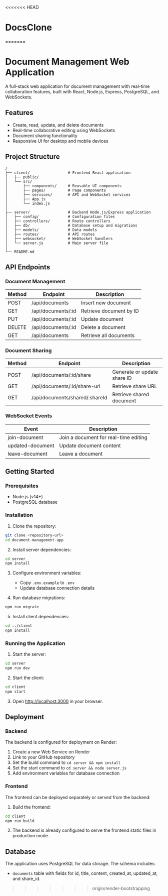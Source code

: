 <<<<<<< HEAD
# DocsClone
=======
# Document Management Web Application

A full-stack web application for document management with real-time collaboration features, built with React, Node.js, Express, PostgreSQL, and WebSockets.

## Features

- Create, read, update, and delete documents
- Real-time collaborative editing using WebSockets
- Document sharing functionality
- Responsive UI for desktop and mobile devices

## Project Structure

```
/
├── client/                 # Frontend React application
│   ├── public/
│   └── src/
│       ├── components/     # Reusable UI components
│       ├── pages/          # Page components
│       ├── services/       # API and WebSocket services
│       ├── App.js
│       └── index.js
│
├── server/                 # Backend Node.js/Express application
│   ├── config/             # Configuration files
│   ├── controllers/        # Route controllers
│   ├── db/                 # Database setup and migrations
│   ├── models/             # Data models
│   ├── routes/             # API routes
│   ├── websocket/          # WebSocket handlers
│   └── server.js           # Main server file
│
└── README.md
```

## API Endpoints

### Document Management

| Method | Endpoint           | Description             |
| ------ | ------------------ | ----------------------- |
| POST   | /api/documents     | Insert new document     |
| GET    | /api/documents/:id | Retrieve document by ID |
| PUT    | /api/documents/:id | Update document         |
| DELETE | /api/documents/:id | Delete a document       |
| GET    | /api/documents     | Retrieve all documents  |

### Document Sharing

| Method | Endpoint                       | Description                 |
| ------ | ------------------------------ | --------------------------- |
| POST   | /api/documents/:id/share       | Generate or update share ID |
| GET    | /api/documents/:id/share-url   | Retrieve share URL          |
| GET    | /api/documents/shared/:shareId | Retrieve shared document    |

### WebSocket Events

| Event            | Description                           |
| ---------------- | ------------------------------------- |
| join-document    | Join a document for real-time editing |
| updated-document | Update document content               |
| leave-document   | Leave a document                      |

## Getting Started

### Prerequisites

- Node.js (v14+)
- PostgreSQL database

### Installation

1. Clone the repository:

```bash
git clone <repository-url>
cd document-management-app
```

2. Install server dependencies:

```bash
cd server
npm install
```

3. Configure environment variables:

   - Copy `.env.example` to `.env`
   - Update database connection details

4. Run database migrations:

```bash
npm run migrate
```

5. Install client dependencies:

```bash
cd ../client
npm install
```

### Running the Application

1. Start the server:

```bash
cd server
npm run dev
```

2. Start the client:

```bash
cd client
npm start
```

3. Open [http://localhost:3000](http://localhost:3000) in your browser.

## Deployment

### Backend

The backend is configured for deployment on Render:

1. Create a new Web Service on Render
2. Link to your GitHub repository
3. Set the build command to `cd server && npm install`
4. Set the start command to `cd server && node server.js`
5. Add environment variables for database connection

### Frontend

The frontend can be deployed separately or served from the backend:

1. Build the frontend:

```bash
cd client
npm run build
```

2. The backend is already configured to serve the frontend static files in production mode.

## Database

The application uses PostgreSQL for data storage. The schema includes:

- `documents` table with fields for id, title, content, created_at, updated_at, and share_id.
>>>>>>> origin/render-bootstrapping
